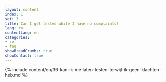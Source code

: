 ```yaml
---
layout: content
index: 1
set: 3
title: Can I get tested while I have no complaints?
lang: ro
contentLang: en
categories:
- ro
- faq
showBreadCrumbs: true
showContact: true
---
```

{% include content/en/36-kan-ik-me-laten-testen-terwijl-ik-geen-klachten-heb.md %}
